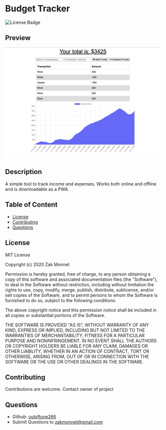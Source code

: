 # Budget Tracker

![License Badge](https://img.shields.io/badge/license-MIT-<green>)

## Preview

![Preview of Application](./preview.png)

## Description

A simple tool to track income and expenses. Works both online and offline and is downloadable as a PWA.

## Table of Content

- [License](#license)
- [Contributing](#contributing)
- [Questions](#questions)

## License

MIT License

Copyright (c) 2020 Zak Monnet

Permission is hereby granted, free of charge, to any person obtaining a copy
of this software and associated documentation files (the "Software"), to deal
in the Software without restriction, including without limitation the rights
to use, copy, modify, merge, publish, distribute, sublicense, and/or sell
copies of the Software, and to permit persons to whom the Software is
furnished to do so, subject to the following conditions:

The above copyright notice and this permission notice shall be included in all
copies or substantial portions of the Software.

THE SOFTWARE IS PROVIDED "AS IS", WITHOUT WARRANTY OF ANY KIND, EXPRESS OR
IMPLIED, INCLUDING BUT NOT LIMITED TO THE WARRANTIES OF MERCHANTABILITY,
FITNESS FOR A PARTICULAR PURPOSE AND NONINFRINGEMENT. IN NO EVENT SHALL THE
AUTHORS OR COPYRIGHT HOLDERS BE LIABLE FOR ANY CLAIM, DAMAGES OR OTHER
LIABILITY, WHETHER IN AN ACTION OF CONTRACT, TORT OR OTHERWISE, ARISING FROM,
OUT OF OR IN CONNECTION WITH THE SOFTWARE OR THE USE OR OTHER DEALINGS IN THE
SOFTWARE.

## Contributing

Contributions are welcome. Contact owner of project

## Questions

- Github: [outoftune266](http://githumb.com/outoftune266)
- Submit Questions to [zakmonnet@gmail.com](zakmonnet@gmail.com)
